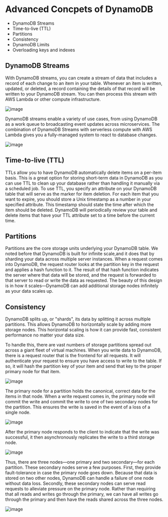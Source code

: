 # Advanced Concpets of DynamoDB

* DynamoDB Streams 
* Time-to-live (TTL)
* Partitions
* Consistency
* DynamoDB Limits
* Overloading keys and indexes


## DynamoDB Streams 

With DynamoDB streams, you can create a stream of data that includes a record of each change to an item in your table. 
Whenever an item is written, updated, or deleted, a record containing the details of that record will be written to your DynamoDB stream. 
You can then process this stream with AWS Lambda or other compute infrastructure.

![image](https://user-images.githubusercontent.com/17270996/168018762-10b28160-8234-4ecb-8f32-c69533ae129b.png)

DynamoDB streams enable a variety of use cases, from using DynamoDB as a work queue to broadcasting event updates across microservices. 
The combination of DynamoDB Streams with serverless compute with AWS Lambda gives you a fully-managed system to react to database changes.

![image](https://user-images.githubusercontent.com/17270996/168018964-2facb7f6-8d26-41a1-9e2c-f5a1a5df5a1f.png)

## Time-to-live (TTL)

TTLs allow you to have DynamoDB automatically delete items on a per-item basis. This is a great option for storing short-term data in DynamoDB as you can use TTL to clean up your database rather than handling it manually via a scheduled job. To use TTL, you specify an attribute on your DynamoDB table that will serve as the marker for item deletion. For each item that you want to expire, you should store a Unix timestamp as a number in your specified attribute. This timestamp should state the time after which the item should be deleted. DynamoDB will periodically review your table and delete items that have your TTL attribute set to a time before the current time.

## Partitions

Partitions are the core storage units underlying your DynamoDB table. We noted before that DynamoDB is built for infinite scale,and it does that by sharding your data across multiple server instances. When a request comes into DynamoDB, the request router looks at the partition key in the request and applies a hash function to it. The result of that hash function indicates the server where that data will be stored, and the request is forwarded to that server to read or write the data as requested. The beauty of this design is in how it scales—DynamoDB can add additional storage nodes infinitely as your data scales up.

## Consistency

DynamoDB splits up, or "shards", its data by splitting it across multiple partitions. This allows DynamoDB to horizontally scale by adding more storage nodes. This horizontal scaling is how it can provide fast, consistent performance no matter your data size.

To handle this, there are vast numbers of storage partitions spread out across a giant fleet of virtual machines. When you write data to DynamoDB, there is a request router that is the frontend for all requests. It will authenticate your request to ensure you have access to write to the table. If so, it will hash the partition key of your item and send that key to the proper primary node for that item.

![image](https://user-images.githubusercontent.com/17270996/168021243-9e8c4a19-eb4c-4c41-af20-389c2753df05.png)

The primary node for a partition holds the canonical, correct data for the items in that node. When a write request comes in, the primary node will commit the write and commit the write to one of two secondary nodes for the partition. This ensures the write is saved in the event of a loss of a single node.

![image](https://user-images.githubusercontent.com/17270996/168021466-214bd757-2d7c-475b-abc9-8b572c2aa57e.png)

After the primary node responds to the client to indicate that the write was successful, it then asynchronously replicates the write to a third storage node.

![image](https://user-images.githubusercontent.com/17270996/168021681-a85321dc-1bf0-4fc0-8f04-1c6d4615342a.png)

Thus, there are three nodes—one primary and two secondary—for each partition. These secondary nodes serve a few purposes. First, they provide fault-tolerance in case the primary node goes down. Because that data is stored on two other nodes, DynamoDB can handle a failure of one node without data loss.
Secondly, these secondary nodes can serve read requests to alleviate pressure on the primary node. Rather than requiring that all reads and writes go through the primary, we can have all writes go through the primary and then have the reads shared across the three nodes.

![image](https://user-images.githubusercontent.com/17270996/168021892-13334781-e9dd-4bf8-babb-dc74c2894890.png)

